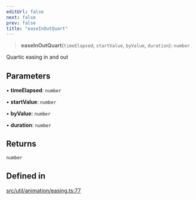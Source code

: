 ```yaml
---
editUrl: false
next: false
prev: false
title: "easeInOutQuart"
---
```


> **easeInOutQuart**(`timeElapsed`, `startValue`, `byValue`, `duration`): `number`

Quartic easing in and out

## Parameters

• **timeElapsed**: `number`

• **startValue**: `number`

• **byValue**: `number`

• **duration**: `number`

## Returns

`number`

## Defined in

[src/util/animation/easing.ts:77](https://github.com/fabricjs/fabric.js/blob/5c1240d8b4662e45868dd33f385f941de21c8e9c/src/util/animation/easing.ts#L77)
